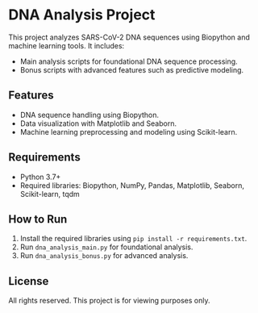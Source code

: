 # DNA Analysis Project

This project analyzes SARS-CoV-2 DNA sequences using Biopython and machine learning tools. It includes:
- Main analysis scripts for foundational DNA sequence processing.
- Bonus scripts with advanced features such as predictive modeling.

## Features
- DNA sequence handling using Biopython.
- Data visualization with Matplotlib and Seaborn.
- Machine learning preprocessing and modeling using Scikit-learn.

## Requirements
- Python 3.7+
- Required libraries: Biopython, NumPy, Pandas, Matplotlib, Seaborn, Scikit-learn, tqdm

## How to Run
1. Install the required libraries using `pip install -r requirements.txt`.
2. Run `dna_analysis_main.py` for foundational analysis.
3. Run `dna_analysis_bonus.py` for advanced analysis.

## License
All rights reserved. This project is for viewing purposes only.
